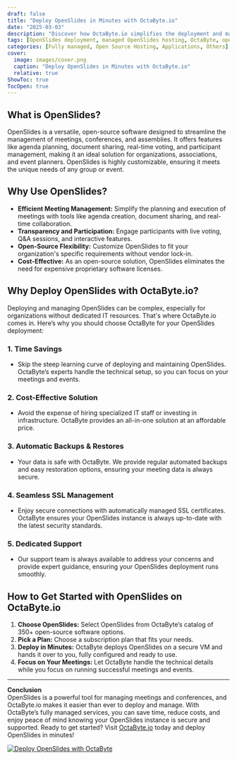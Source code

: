 ```yaml
---
draft: false
title: "Deploy OpenSlides in Minutes with OctaByte.io"
date: "2025-03-03"
description: "Discover how OctaByte.io simplifies the deployment and management of OpenSlides, a powerful open-source tool for managing meetings and conferences. Save time, reduce costs, and enjoy seamless technical support with OctaByte's fully managed services."
tags: [OpenSlides deployment, managed OpenSlides hosting, OctaByte, open-source meeting software, automated SSL management, cost-effective OpenSlides, OpenSlides support, OpenSlides backups, secure OpenSlides hosting]
categories: [Fully managed, Open Source Hosting, Applications, Others]
cover:
  image: images/cover.png
  caption: "Deploy OpenSlides in Minutes with OctaByte.io"
  relative: true
ShowToc: true
TocOpen: true
---
```



## What is OpenSlides?

OpenSlides is a versatile, open-source software designed to streamline the management of meetings, conferences, and assemblies. It offers features like agenda planning, document sharing, real-time voting, and participant management, making it an ideal solution for organizations, associations, and event planners. OpenSlides is highly customizable, ensuring it meets the unique needs of any group or event.

## Why Use OpenSlides?

- **Efficient Meeting Management:** Simplify the planning and execution of meetings with tools like agenda creation, document sharing, and real-time collaboration.
- **Transparency and Participation:** Engage participants with live voting, Q&A sessions, and interactive features.
- **Open-Source Flexibility:** Customize OpenSlides to fit your organization's specific requirements without vendor lock-in.
- **Cost-Effective:** As an open-source solution, OpenSlides eliminates the need for expensive proprietary software licenses.

## Why Deploy OpenSlides with OctaByte.io?

Deploying and managing OpenSlides can be complex, especially for organizations without dedicated IT resources. That's where OctaByte.io comes in. Here’s why you should choose OctaByte for your OpenSlides deployment:

### 1. **Time Savings**
   - Skip the steep learning curve of deploying and maintaining OpenSlides. OctaByte’s experts handle the technical setup, so you can focus on your meetings and events.

### 2. **Cost-Effective Solution**
   - Avoid the expense of hiring specialized IT staff or investing in infrastructure. OctaByte provides an all-in-one solution at an affordable price.

### 3. **Automatic Backups & Restores**
   - Your data is safe with OctaByte. We provide regular automated backups and easy restoration options, ensuring your meeting data is always secure.

### 4. **Seamless SSL Management**
   - Enjoy secure connections with automatically managed SSL certificates. OctaByte ensures your OpenSlides instance is always up-to-date with the latest security standards.

### 5. **Dedicated Support**
   - Our support team is always available to address your concerns and provide expert guidance, ensuring your OpenSlides deployment runs smoothly.

## How to Get Started with OpenSlides on OctaByte.io

1. **Choose OpenSlides:** Select OpenSlides from OctaByte’s catalog of 350+ open-source software options.
2. **Pick a Plan:** Choose a subscription plan that fits your needs.
3. **Deploy in Minutes:** OctaByte deploys OpenSlides on a secure VM and hands it over to you, fully configured and ready to use.
4. **Focus on Your Meetings:** Let OctaByte handle the technical details while you focus on running successful meetings and events.

---

**Conclusion**  
OpenSlides is a powerful tool for managing meetings and conferences, and OctaByte.io makes it easier than ever to deploy and manage. With OctaByte’s fully managed services, you can save time, reduce costs, and enjoy peace of mind knowing your OpenSlides instance is secure and supported. Ready to get started? Visit [OctaByte.io](https://octabyte.io) today and deploy OpenSlides in minutes!

[![Deploy OpenSlides with OctaByte](/images/deploy-on-octabyte.png)](https://octabyte.io/fully-managed-open-source-services/applications/others/openslides)